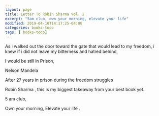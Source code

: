 ```yaml
---
layout: page
title: Letter To Robin Sharma Vol. 2
excerpt: "5am club, own your morning, elevate your life"
modified: 2019-04-10T14:17:25-04:00
categories: books-todo
tags: [ books-todo]
---
```


As i walked out the door toward the gate that would lead to my freedom, i knew if i did not leave my bitterness and hatred behind,

I would be still in Prison,

Nelson Mandela

After 27 years in prison during the freedom struggles


Robin Sharma , this is my biggest takeaway from your best book yet.

5 am club,  

Own your morning, Elevate your life .
